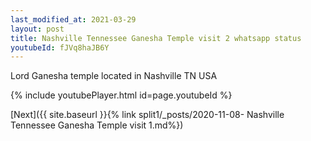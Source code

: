 ```yaml
---
last_modified_at: 2021-03-29
layout: post
title: Nashville Tennessee Ganesha Temple visit 2 whatsapp status
youtubeId: fJVq8haJB6Y
---
```



Lord Ganesha temple located in Nashville TN USA

{% include youtubePlayer.html id=page.youtubeId %}

[Next]({{ site.baseurl }}{% link split1/_posts/2020-11-08- Nashville Tennessee Ganesha Temple visit 1.md%})
